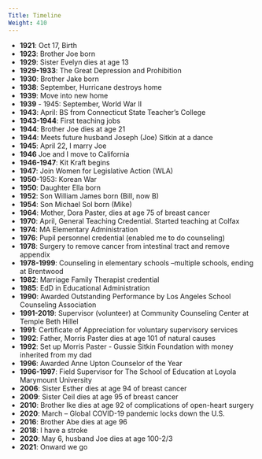 ```yaml
---
Title: Timeline
Weight: 410
---
```


- **1921**: Oct 17, Birth
- **1923**: Brother Joe born
- **1929**: Sister Evelyn dies at age 13
- **1929-1933**: The Great Depression and Prohibition
- **1930**: Brother Jake born
- **1938**: September, Hurricane destroys home
- **1939**: Move into new home
- **1939** - 1945: September, World War II
- **1943**: April: BS from Connecticut State Teacher’s College
- **1943-1944**: First teaching jobs
- **1944**: Brother Joe dies at age 21
- **1944**: Meets future husband Joseph (Joe) Sitkin at a dance
- **1945**: April 22, I marry Joe
- **1946** Joe and I move to California
- **1946-1947**: Kit Kraft begins
- **1947**: Join Women for Legislative Action (WLA)
- **1950**-1953: Korean War
- **1950**: Daughter Ella born
- **1952**: Son William James born (Bill, now B)
- **1954**: Son Michael Sol born (Mike)
- **1964**: Mother, Dora Paster, dies at age 75 of breast cancer
- **1970**: April, General Teaching Credential. Started teaching at Colfax
- **1974**: MA Elementary Administration
- **1976**: Pupil personnel credential (enabled me to do counseling)
- **1978**: Surgery to remove cancer from intestinal tract and remove appendix
- **1978-1999**: Counseling in elementary schools –multiple schools, ending at Brentwood
- **1982**: Marriage Family Therapist credential
- **1985**: EdD in Educational Administration
- **1990**: Awarded Outstanding Performance by Los Angeles School Counseling Association
- **1991-2019**: Supervisor (volunteer) at Community Counseling Center at Temple Beth Hillel
- **1991**: Certificate of Appreciation for voluntary supervisory services
- **1992**: Father, Morris Paster dies at age 101 of natural causes
- **1992**: Set up Morris Paster - Gussie Sitkin Foundation with money inherited from my dad
- **1996**: Awarded Anne Upton Counselor of the Year
- **1996-1997**: Field Supervisor for The School of Education at Loyola Marymount University
- **2006**: Sister Esther dies at age 94 of breast cancer
- **2009**: Sister Ceil dies at age 95 of breast cancer
- **2010**: Brother Ike dies at age 92 of complications of open-heart surgery
- **2020**: March – Global COVID-19 pandemic locks down the U.S.
- **2016**: Brother Abe dies at age 96
- **2018**: I have a stroke
- **2020**: May 6, husband Joe dies at age 100-2/3
- **2021**: Onward we go